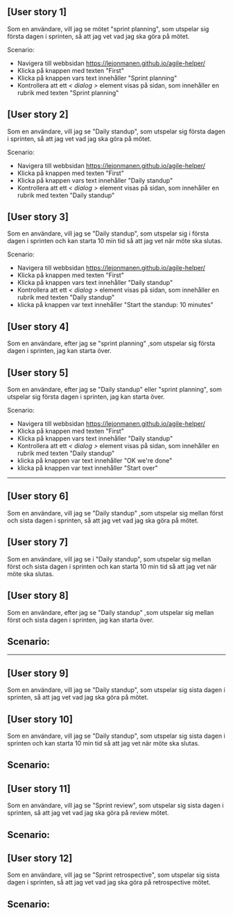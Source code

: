  ## [User story 1] 
 Som en användare, vill jag se mötet "sprint planning", som utspelar sig 
 första dagen i sprinten, så att jag vet vad jag ska göra på mötet.
 
Scenario:
- Navigera till webbsidan https://lejonmanen.github.io/agile-helper/ 
- Klicka på knappen med texten "First"
- Klicka på knappen vars text innehåller "Sprint planning"
- Kontrollera att ett *< dialog >* element visas på sidan, som innehåller en 
  rubrik med texten "Sprint planning"


 ## [User story 2] 
 Som en användare, vill jag se "Daily standup", som utspelar sig 
 första dagen i sprinten, så att jag vet vad jag ska göra på mötet.

Scenario:
- Navigera till webbsidan https://lejonmanen.github.io/agile-helper/ 
- Klicka på knappen med texten "First"
- Klicka på knappen vars text innehåller "Daily standup"
- Kontrollera att ett *< dialog >* element visas på sidan, som innehåller en 
  rubrik med texten "Daily standup"

## [User story 3] 
 Som en användare, vill jag se "Daily standup", som utspelar sig i
 första dagen i sprinten och kan starta 10 min tid så att jag vet när möte ska slutas.

Scenario:
- Navigera till webbsidan https://lejonmanen.github.io/agile-helper/ 
- Klicka på knappen med texten "First"
- Klicka på knappen vars text innehåller "Daily standup"
- Kontrollera att ett *< dialog >* element visas på sidan, som innehåller en 
  rubrik med texten "Daily standup"
- klicka på knappen var text innehåller "Start the standup: 10 minutes"

## [User story 4] 
 Som en användare, efter jag se "sprint planning" ,som utspelar sig 
 första dagen i sprinten, jag kan starta över.
## [User story 5] 
 Som en användare, efter jag se "Daily standup" eller "sprint planning", 
 som utspelar sig första dagen i sprinten, jag kan starta över.

Scenario:
- Navigera till webbsidan https://lejonmanen.github.io/agile-helper/ 
- Klicka på knappen med texten "First"
- Klicka på knappen vars text innehåller "Daily standup"
- Kontrollera att ett *< dialog >* element visas på sidan, som innehåller en 
  rubrik med texten "Daily standup"
- klicka på knappen var text innehåller "OK we're done"
- klicka på knappen var text innehåller "Start over"

---

## [User story 6] 
 Som en användare, vill jag se "Daily standup" ,som utspelar sig 
 mellan först och sista dagen i sprinten, så att jag vet vad jag ska göra på mötet.
## [User story 7] 
 Som en användare, vill jag se i "Daily standup", som utspelar sig 
 mellan först och sista dagen i sprinten och kan starta 10 min tid 
 så att jag vet när möte ska slutas.
## [User story 8] 
 Som en användare, efter jag se "Daily standup" ,som utspelar sig 
 mellan först och sista dagen i sprinten, jag kan starta över.

Scenario:
-

---

## [User story 9] 
 Som en användare, vill jag se "Daily standup", som utspelar sig 
 sista dagen i sprinten, så att jag vet vad jag ska göra på mötet.
## [User story 10] 
 Som en användare, vill jag se "Daily standup", som utspelar sig 
 sista dagen i sprinten och kan starta 10 min tid så att jag vet 
 när möte ska slutas.
 
Scenario:
-

## [User story 11] 
 Som en användare, vill jag se "Sprint review", som utspelar sig 
 sista dagen i sprinten, så att jag vet vad jag ska göra på review mötet.
 
Scenario:
-

## [User story 12] 
 Som en användare, vill jag se "Sprint retrospective", som utspelar sig 
 sista dagen i sprinten, så att jag vet vad jag ska göra på retrospective  mötet.

Scenario:
-


 
